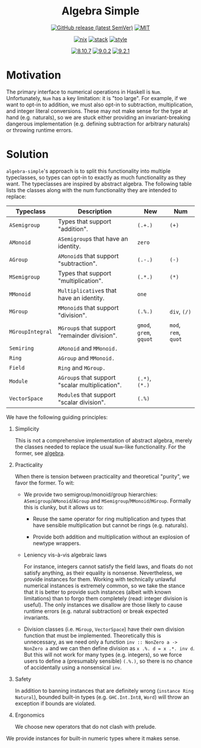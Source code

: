 <div align="center">

# Algebra Simple

[![GitHub release (latest SemVer)](https://img.shields.io/github/v/release/tbidne/algebra-simple?include_prereleases&sort=semver)](https://github.com/tbidne/algebra-simple/releases/)
[![MIT](https://img.shields.io/github/license/tbidne/algebra-simple?color=blue)](https://opensource.org/licenses/MIT)

[![nix](https://img.shields.io/github/workflow/status/tbidne/algebra-simple/nix/main?label=nix&logo=nixos&logoColor=85c5e7&labelColor=2f353c)](https://github.com/tbidne/algebra-simple/actions/workflows/nix_ci.yaml)
[![stack](https://img.shields.io/github/workflow/status/tbidne/algebra-simple/stack/main?label=stack%2018.13&logoColor=white&labelColor=2f353c)](https://github.com/tbidne/algebra-simple/actions/workflows/stack_ci.yaml)
[![style](https://img.shields.io/github/workflow/status/tbidne/algebra-simple/style/main?label=style&logoColor=white&labelColor=2f353c)](https://github.com/tbidne/algebra-simple/actions/workflows/style_ci.yaml)

[![8.10.7](https://img.shields.io/github/workflow/status/tbidne/algebra-simple/8.10.7/main?label=8.10.7&logo=haskell&logoColor=904d8c&labelColor=2f353c)](https://github.com/tbidne/algebra-simple/actions/workflows/ghc_8-10-7.yaml)
[![9.0.2](https://img.shields.io/github/workflow/status/tbidne/algebra-simple/9.0.2/main?label=9.0.2&logo=haskell&logoColor=904d8c&labelColor=2f353c)](https://github.com/tbidne/algebra-simple/actions/workflows/ghc_9.0.2.yaml)
[![9.2.1](https://img.shields.io/github/workflow/status/tbidne/algebra-simple/9.2.1/main?label=9.2.1&logo=haskell&logoColor=904d8c&labelColor=2f353c)](https://github.com/tbidne/algebra-simple/actions/workflows/ghc_9.2.1.yaml)

</div>

# Motivation

The primary interface to numerical operations in Haskell is `Num`. Unfortunately, `Num` has a key limitation: it is "too large". For example, if we want to opt-in to addition, we must also opt-in to subtraction, multiplication, and integer literal conversions. These may not make sense for the type at hand (e.g. naturals), so we are stuck either providing an invariant-breaking dangerous implementation (e.g. defining subtraction for arbitrary naturals) or throwing runtime errors.

# Solution

`algebra-simple`'s approach is to split this functionality into multiple typeclasses, so types can opt-in to exactly as much functionality as they want. The typeclasses are inspired by abstract algebra. The following table lists the classes along with the num functionality they are intended to replace:

<table>
  <thead>
    <th>Typeclass</th>
    <th>Description</th>
    <th>New</th>
    <th>Num</th>
  </thead>
  <tr>
    <td><code>ASemigroup</code></td>
    <td>Types that support "addition".</td>
    <td><code>(.+.)</code></td>
    <td><code>(+)</code></td>
  </tr>
  <tr>
    <td><code>AMonoid</code></td>
    <td><code>ASemigroup</code>s that have an identity.</td>
    <td><code>zero</code></td>
    <td></td>
  </tr>
  <tr>
    <td><code>AGroup</code></td>
    <td><code>AMonoid</code>s that support "subtraction".</td>
    <td><code>(.-.)</code></td>
    <td><code>(-)</code></td>
  </tr>
  <tr>
    <td><code>MSemigroup</code></td>
    <td>Types that support "multiplication".</td>
    <td><code>(.*.)</code></td>
    <td><code>(*)</code></td>
  </tr>
  <tr>
    <td><code>MMonoid</code></td>
    <td><code>Multiplicative</code>s that have an identity.</td>
    <td><code>one</code></td>
    <td></td>
  </tr>
  <tr>
    <td><code>MGroup</code></td>
    <td><code>MMonoid</code>s that support "division".</td>
    <td><code>(.%.)</code></td>
    <td><code>div</code>, <code>(/)</code></td>
  </tr>
  <tr>
    <td><code>MGroupIntegral</code></td>
    <td><code>MGroup</code>s that support "remainder division".</td>
    <td><code>gmod</code>, <code>grem</code>, <code>gquot</code></td>
    <td><code>mod</code>, <code>rem</code>, <code>quot</code></td>
  </tr>
  <tr>
    <td><code>Semiring</code></td>
    <td><code>AMonoid</code> and <code>MMonoid.</code></td>
    <td></td>
    <td></td>
  </tr>
  <tr>
    <td><code>Ring</code></td>
    <td><code>AGroup</code> and <code>MMonoid.</code></td>
    <td></td>
    <td></td>
  </tr>
  <tr>
    <td><code>Field</code></td>
    <td><code>Ring</code> and <code>MGroup</group>.</td>
    <td></td>
    <td></td>
  </tr>
  <tr>
    <td><code>Module</code></td>
    <td><code>AGroup</code>s that support "scalar multiplication".</td>
    <td><code>(.*)</code>, <code>(*.)</code></td>
    <td></td>
  </tr>
  <tr>
    <td><code>VectorSpace</code></td>
    <td><code>Module</code>s that support "scalar division".</td>
    <td><code>(.%)</code></td>
    <td></td>
  </tr>
</table>

We have the following guiding principles:

1. Simplicity

    This is not a comprehensive implementation of abstract algebra, merely the classes needed to replace the usual `Num`-like functionality. For the former, see [algebra](https://hackage.haskell.org/package/algebra).

2. Practicality

    When there is tension between practicality and theoretical "purity", we favor the former. To wit:

    * We provide two semigroup/monoid/group hierarchies:
       `ASemigroup`/`AMonoid`/`AGroup` and
       `MSemigroup`/`MMonoid`/`MGroup`. Formally this is clunky, but it allows us to:

        * Reuse the same operator for ring multiplication and types that have sensible multiplication but cannot be rings (e.g. naturals).

        * Provide both addition and multiplication without an explosion of newtype wrappers.

    * Leniency vis-à-vis algebraic laws

        For instance, integers cannot satisfy the field laws, and floats do not satisfy anything, as their equality is nonsense. Nevertheless, we provide instances for them. Working with technically unlawful numerical instances is extremely common, so we take the stance that it is better to provide such instances (albeit with known limitations) than to forgo them completely (read: integer division is useful). The only instances we disallow are those likely to cause runtime errors (e.g. natural subtraction) or break expected invariants.

    * Division classes (i.e. `MGroup`, `VectorSpace`) have their own division function that must be implemented. Theoretically this is unnecessary, as we need only a function `inv :: NonZero a -> NonZero a` and we can then define division as `x .%. d = x .*. inv d`. But this will not work for many types (e.g. integers), so we force users to define a (presumably sensible) `(.%.)`, so there is no chance of accidentally using a nonsensical `inv`.

3. Safety

    In addition to banning instances that are definitely wrong (`instance Ring Natural`), bounded built-in types (e.g. `GHC.Int.Int8`, `Word`) will throw an exception if bounds are violated.

4. Ergonomics

     We choose new operators that do not clash with prelude.

We provide instances for built-in numeric types where it makes sense.